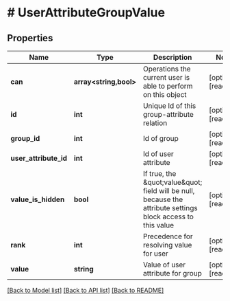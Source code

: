 # # UserAttributeGroupValue

## Properties

Name | Type | Description | Notes
------------ | ------------- | ------------- | -------------
**can** | **array<string,bool>** | Operations the current user is able to perform on this object | [optional] [readonly]
**id** | **int** | Unique Id of this group-attribute relation | [optional] [readonly]
**group_id** | **int** | Id of group | [optional] [readonly]
**user_attribute_id** | **int** | Id of user attribute | [optional] [readonly]
**value_is_hidden** | **bool** | If true, the \&quot;value\&quot; field will be null, because the attribute settings block access to this value | [optional] [readonly]
**rank** | **int** | Precedence for resolving value for user | [optional] [readonly]
**value** | **string** | Value of user attribute for group | [optional] [readonly]

[[Back to Model list]](../../README.md#models) [[Back to API list]](../../README.md#endpoints) [[Back to README]](../../README.md)
